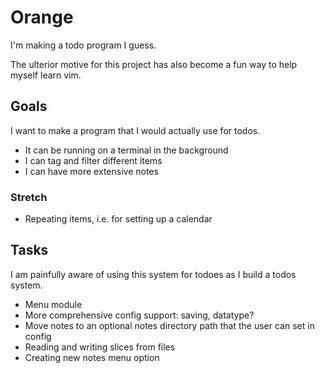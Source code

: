 # Orange
I'm making a todo program I guess.

The ulterior motive for this project has also become a fun way to help myself
learn vim.

## Goals
I want to make a program that I would actually use for todos.
- It can be running on a terminal in the background
- I can tag and filter different items
- I can have more extensive notes

### Stretch
- Repeating items, i.e. for setting up a calendar

## Tasks
I am painfully aware of using this system for todoes as I build a todos system.
- Menu module
- More comprehensive config support: saving, datatype?
- Move notes to an optional notes directory path that the user can set in config
- Reading and writing slices from files
- Creating new notes menu option
